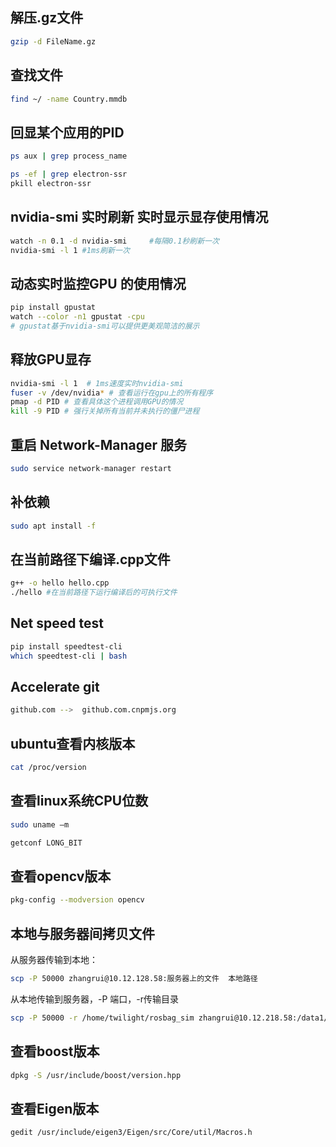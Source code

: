 ## 解压.gz文件
```bash
gzip -d FileName.gz
```
## 查找文件
```bash
find ~/ -name Country.mmdb
```
## 回显某个应用的PID
```bash
ps aux | grep process_name 
```
```bash
ps -ef | grep electron-ssr
pkill electron-ssr
```
## nvidia-smi 实时刷新 实时显示显存使用情况
```bash
watch -n 0.1 -d nvidia-smi     #每隔0.1秒刷新一次 
nvidia-smi -l 1 #1ms刷新一次
```
## 动态实时监控GPU 的使用情况
```bash
pip install gpustat
watch --color -n1 gpustat -cpu
# gpustat基于nvidia-smi可以提供更美观简洁的展示
```
## 释放GPU显存
```bash
nvidia-smi -l 1  # 1ms速度实时nvidia-smi
fuser -v /dev/nvidia* # 查看运行在gpu上的所有程序
pmap -d PID # 查看具体这个进程调用GPU的情况
kill -9 PID # 强行关掉所有当前并未执行的僵尸进程
```
## 重启 Network-Manager 服务
```bash
sudo service network-manager restart
```
## 补依赖
```bash
sudo apt install -f
```
## 在当前路径下编译.cpp文件
```bash
g++ -o hello hello.cpp
./hello #在当前路径下运行编译后的可执行文件
```
## Net speed test
```bash
pip install speedtest-cli
which speedtest-cli | bash 
```
## Accelerate git 
```bash
github.com -->  github.com.cnpmjs.org
```
## ubuntu查看内核版本
```bash
cat /proc/version
```
## 查看linux系统CPU位数
```bash
sudo uname —m
```
```bash
getconf LONG_BIT
```
## 查看opencv版本
```bash
pkg-config --modversion opencv
```


## 本地与服务器间拷贝文件 

从服务器传输到本地： 
```bash
scp -P 50000 zhangrui@10.12.128.58:服务器上的文件  本地路径 
```
 
从本地传输到服务器，-P 端口，-r传输目录 
```bash
scp -P 50000 -r /home/twilight/rosbag_sim zhangrui@10.12.218.58:/data1/zhangrui 
```
## 查看boost版本
```bash
dpkg -S /usr/include/boost/version.hpp
```

## 查看Eigen版本
```bash
gedit /usr/include/eigen3/Eigen/src/Core/util/Macros.h
```
